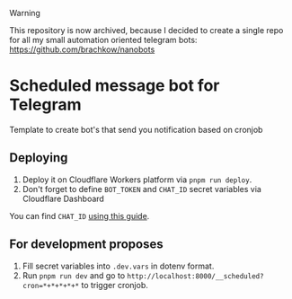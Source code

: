 > [!WARNING]  
> This repository is now archived, because I decided to create a single repo for all my small automation oriented telegram bots:
> https://github.com/brachkow/nanobots

# Scheduled message bot for Telegram

Template to create bot's that send you notification based on cronjob

## Deploying

1. Deploy it on Cloudflare Workers platform via `pnpm run deploy`.
2. Don't forget to define `BOT_TOKEN` and `CHAT_ID` secret variables via Cloudflare Dashboard

You can find `CHAT_ID` [using this guide](https://stackoverflow.com/a/50736131/12277907).

## For development proposes

1. Fill secret variables into `.dev.vars` in dotenv format.
2. Run `pnpm run dev` and go to `http://localhost:8000/__scheduled?cron=*+*+*+*+*` to trigger cronjob.
